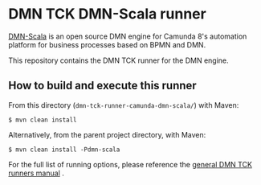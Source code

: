 # DMN TCK DMN-Scala runner

[DMN-Scala](https://github.com/camunda/dmn-scala) is an open source DMN engine for Camunda 8's automation
platform for business processes based on BPMN and DMN.

This repository contains the DMN TCK runner for the DMN engine.

## How to build and execute this runner

From this directory (`dmn-tck-runner-camunda-dmn-scala/`) with Maven:

```
$ mvn clean install
```

Alternatively, from the parent project directory, with Maven:

```
$ mvn clean install -Pdmn-scala
```

For the full list of running options, please reference
the [general DMN TCK runners manual](https://github.com/dmn-tck/tck/tree/master/runners#how-to-buildexecute-test-for-a-vendors-engine)
.
